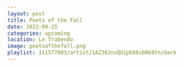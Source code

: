 ```yaml
---
layout: post
title: Poets of the Fall
date: 2022-09-25
categories: upcoming
location: Le Trabendo
image: poetsofthefall.png
playlist: 111577883/artist/1AZ30JnvQU1pbX6sbRE0Yn/dark
---
```

